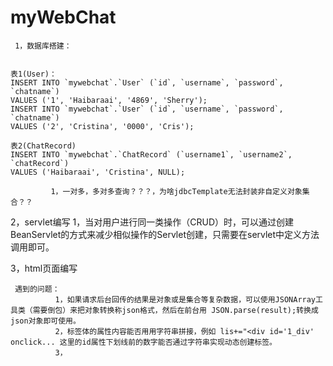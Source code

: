 # myWebChat

 
	 1，数据库搭建：
	 
	 
	表1(User)：
	INSERT INTO `mywebchat`.`User` (`id`, `username`, `password`, `chatname`) 
	VALUES ('1', 'Haibaraai', '4869', 'Sherry');
    INSERT INTO `mywebchat`.`User` (`id`, `username`, `password`, `chatname`) 
	VALUES ('2', 'Cristina', '0000', 'Cris');
    
	表2(ChatRecord)
	INSERT INTO `mywebchat`.`ChatRecord` (`username1`, `username2`, `chatRecord`)
	VALUES ('Haibaraai', 'Cristina', NULL);
  
             1，一对多，多对多查询？？？，为啥jdbcTemplate无法封装非自定义对象集合？？
  
  
  2，servlet编写
             1，当对用户进行同一类操作（CRUD）时，可以通过创建BeanServlet的方式来减少相似操作的Servlet创建，只需要在servlet中定义方法调用即可。
  
  3，html页面编写
     
     
     
     遇到的问题：
              1，如果请求后台回传的结果是对象或是集合等复杂数据，可以使用JSONArray工具类（需要倒包）来把对象转换称json格式，然后在前台用 JSON.parse(result);转换成json对象即可使用。
              2，标签体的属性内容能否用用字符串拼接，例如 lis+="<div id='1_div' onclick... 这里的id属性下划线前的数字能否通过字符串实现动态创建标签。
              3，
